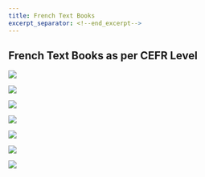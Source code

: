 ```yaml
---
title: French Text Books
excerpt_separator: <!--end_excerpt-->
---
```


## French Text Books as per CEFR Level
<!--end_excerpt-->


    
<a target="_blank"  href="https://www.amazon.in/gp/product/227808318X/ref=as_li_tl?ie=UTF8&camp=3638&creative=24630&creativeASIN=227808318X&linkCode=as2&tag=tefprep2020-21&linkId=34059cb77f40ccfa68c1bc78edfcd281"><img border="0" src="//ws-in.amazon-adsystem.com/widgets/q?_encoding=UTF8&MarketPlace=IN&ASIN=227808318X&ServiceVersion=20070822&ID=AsinImage&WS=1&Format=_SL250_&tag=tefprep2020-21" ></a><img src="//ir-in.amazon-adsystem.com/e/ir?t=tefprep2020-21&l=am2&o=31&a=227808318X" width="1" height="1" border="0" alt="" style="border:none !important; margin:0px !important;" />

<a target="_blank"  href="https://www.amazon.in/gp/product/3125294770/ref=as_li_tl?ie=UTF8&camp=3638&creative=24630&creativeASIN=3125294770&linkCode=as2&tag=tefprep2020-21&linkId=c97fdc27d79818a28df40c15d5df989e"><img border="0" src="//ws-in.amazon-adsystem.com/widgets/q?_encoding=UTF8&MarketPlace=IN&ASIN=3125294770&ServiceVersion=20070822&ID=AsinImage&WS=1&Format=_SL250_&tag=tefprep2020-21" ></a><img src="//ir-in.amazon-adsystem.com/e/ir?t=tefprep2020-21&l=am2&o=31&a=3125294770" width="1" height="1" border="0" alt="" style="border:none !important; margin:0px !important;" />

<a target="_blank"  href="https://www.amazon.in/gp/product/2278087738/ref=as_li_tl?ie=UTF8&camp=3638&creative=24630&creativeASIN=2278087738&linkCode=as2&tag=tefprep2020-21&linkId=a1ead7ac7623b37b60545f9b54a1154e"><img border="0" src="//ws-in.amazon-adsystem.com/widgets/q?_encoding=UTF8&MarketPlace=IN&ASIN=2278087738&ServiceVersion=20070822&ID=AsinImage&WS=1&Format=_SL250_&tag=tefprep2020-21" ></a><img src="//ir-in.amazon-adsystem.com/e/ir?t=tefprep2020-21&l=am2&o=31&a=2278087738" width="1" height="1" border="0" alt="" style="border:none !important; margin:0px !important;" />

<a target="_blank"  href="https://www.amazon.in/gp/product/8194434130/ref=as_li_tl?ie=UTF8&camp=3638&creative=24630&creativeASIN=8194434130&linkCode=as2&tag=tefprep2020-21&linkId=17fe28240a422cdebb6e7ef5dd9de52c"><img border="0" src="//ws-in.amazon-adsystem.com/widgets/q?_encoding=UTF8&MarketPlace=IN&ASIN=8194434130&ServiceVersion=20070822&ID=AsinImage&WS=1&Format=_SL250_&tag=tefprep2020-21" ></a><img src="//ir-in.amazon-adsystem.com/e/ir?t=tefprep2020-21&l=am2&o=31&a=8194434130" width="1" height="1" border="0" alt="" style="border:none !important; margin:0px !important;" />

<a target="_blank"  href="https://www.amazon.in/gp/product/8194434149/ref=as_li_tl?ie=UTF8&camp=3638&creative=24630&creativeASIN=8194434149&linkCode=as2&tag=tefprep2020-21&linkId=97741fe9e65c8c7bd69659db92b70282"><img border="0" src="//ws-in.amazon-adsystem.com/widgets/q?_encoding=UTF8&MarketPlace=IN&ASIN=8194434149&ServiceVersion=20070822&ID=AsinImage&WS=1&Format=_SL250_&tag=tefprep2020-21" ></a><img src="//ir-in.amazon-adsystem.com/e/ir?t=tefprep2020-21&l=am2&o=31&a=8194434149" width="1" height="1" border="0" alt="" style="border:none !important; margin:0px !important;" />

<a target="_blank"  href="https://www.amazon.in/gp/product/B01GGX5DYC/ref=as_li_tl?ie=UTF8&camp=3638&creative=24630&creativeASIN=B01GGX5DYC&linkCode=as2&tag=tefprep2020-21&linkId=5fd5dd95d5934bcc8cefc6e095eecde0"><img border="0" src="//ws-in.amazon-adsystem.com/widgets/q?_encoding=UTF8&MarketPlace=IN&ASIN=B01GGX5DYC&ServiceVersion=20070822&ID=AsinImage&WS=1&Format=_SL250_&tag=tefprep2020-21" ></a><img src="//ir-in.amazon-adsystem.com/e/ir?t=tefprep2020-21&l=am2&o=31&a=B01GGX5DYC" width="1" height="1" border="0" alt="" style="border:none !important; margin:0px !important;" />

<a target="_blank"  href="https://www.amazon.in/gp/product/1260463176/ref=as_li_tl?ie=UTF8&camp=3638&creative=24630&creativeASIN=1260463176&linkCode=as2&tag=tefprep2020-21&linkId=ef2922f747d1dd2d63d0b4d29f36e7e5"><img border="0" src="//ws-in.amazon-adsystem.com/widgets/q?_encoding=UTF8&MarketPlace=IN&ASIN=1260463176&ServiceVersion=20070822&ID=AsinImage&WS=1&Format=_SL250_&tag=tefprep2020-21" ></a><img src="//ir-in.amazon-adsystem.com/e/ir?t=tefprep2020-21&l=am2&o=31&a=1260463176" width="1" height="1" border="0" alt="" style="border:none !important; margin:0px !important;" />





